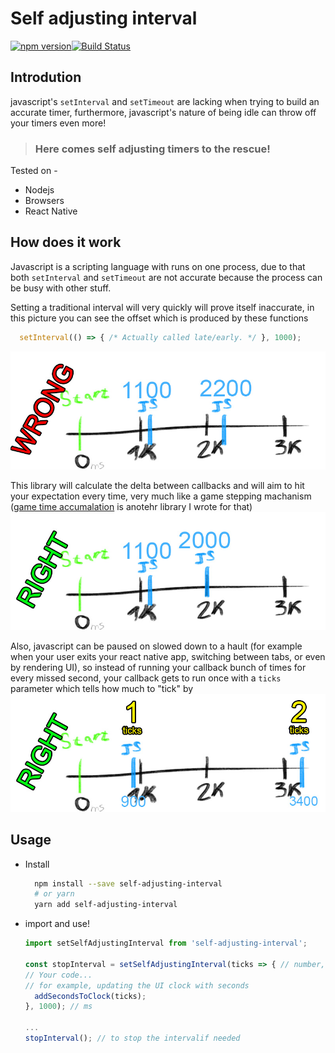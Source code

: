 # Self adjusting interval
[![npm version](https://badge.fury.io/js/self-adjusting-interval.svg)](https://badge.fury.io/js/self-adjusting-interval)[![Build Status](https://travis-ci.org/unimonkiez/self-adjusting-interval.svg?branch=master)](https://travis-ci.org/unimonkiez/self-adjusting-interval)

## Introdution
javascript's `setInterval` and `setTimeout` are lacking when trying to build an accurate timer, furthermore, javascript's nature of being idle can throw off your timers even more!

> ### Here comes self adjusting timers to the rescue!

Tested on -
* Nodejs
* Browsers
* React Native

## How does it work
Javascript is a scripting language with runs on one process, due to that both `setInterval` and `setTimeout` are not accurate because the process can be busy with other stuff.  

Setting a traditional interval will very quickly will prove itself inaccurate, in this picture you can see the offset which is produced by these functions  
```js
  setInterval(() => { /* Actually called late/early. */ }, 1000);
```
![wrong](https://github.com/unimonkiez/self-adjusting-interval/blob/resources/wrong.jpg)

This library will calculate the delta between callbacks and will aim to hit your expectation every time, very much like a game stepping machanism ([game time accumalation](https://github.com/unimonkiez/game-time-accumulator) is anotehr library I wrote for that)  
![right](https://github.com/unimonkiez/self-adjusting-interval/blob/resources/right.jpg)

Also, javascript can be paused on slowed down to a hault (for example when your user exits your react native app, switching between tabs, or even by rendering UI), so instead of running your callback bunch of times for every missed second, your callback gets to run once with a `ticks` parameter which tells how much to "tick" by  
![batch](https://github.com/unimonkiez/self-adjusting-interval/blob/resources/batch.jpg)
## Usage
* Install
  ```bash
    npm install --save self-adjusting-interval
    # or yarn
    yarn add self-adjusting-interval
  ```
* import and use!
  ```js
  import setSelfAdjustingInterval from 'self-adjusting-interval';

  const stopInterval = setSelfAdjustingInterval(ticks => { // number, usually 1 
  // Your code...
  // for example, updating the UI clock with seconds
    addSecondsToClock(ticks);
  }, 1000); // ms
  
  ...
  stopInterval(); // to stop the intervalif needed
```
